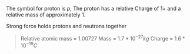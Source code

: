 The symbol for proton is $p$, The proton has a relative Charge of 1+ and a relative mass of approximately 1.

Strong force holds protons and neutrons together

> Relative atomic mass = $1.00727$
> Mass = $1.7*10^{-27}kg$
> Charge = $1.6*10^{-19}C$


